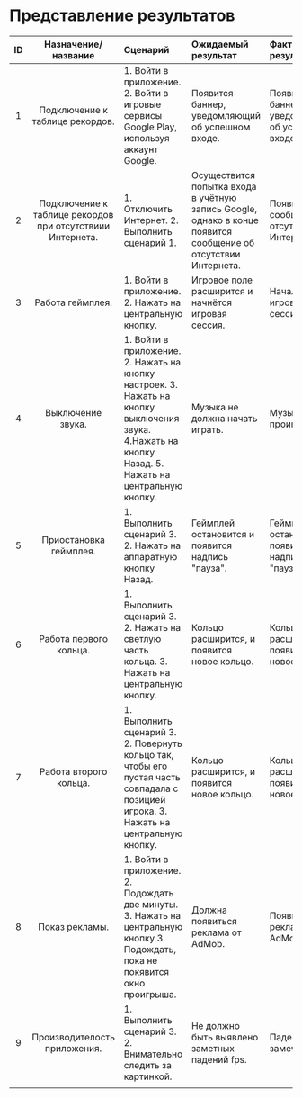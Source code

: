 # Представление результатов

|  ID | Назначение/название | Сценарий | Ожидаемый результат | Фактический результат | Оценка |
|:---:| :---: | :--- | :--- | :--- | :--- |
|  1  | Подключение к таблице рекордов. | 1. Войти в приложение. 2. Войти в игровые сервисы Google Play, используя аккаунт Google. | Появится баннер, уведомляющий об успешном входе. | Появился баннер, уведомляющий об успешном входе. | Тест пройден. |
|  2  | Подключение к таблице рекордов при отсутствиии Интернета. | 1. Отключить Интернет. 2. Выполнить сценарий 1. | Осуществится попытка входа в учётную запись Google, однако в конце появится сообщение об отсутствии Интернета. | Появилось сообщение об отсутствии Интернета. | Тест пройден. |
|  3  | Работа геймплея. | 1. Войти в приложение. 2. Нажать на центральную кнопку. | Игровое поле расширится и начнётся игровая сессия. | Началась игровая сессия. | Тест пройден. |
|  4  | Выключение звука. | 1. Войти в приложение. 2. Нажать на кнопку настроек. 3. Нажать на кнопку выключения звука. 4.Нажать на кнопку Назад. 5. Нажать на центральную кнопку. | Музыка не должна начать играть. | Музыка не проигрывается. | Тест пройден. |
|  5  | Приостановка геймплея. | 1. Выполнить сценарий 3. 2. Нажать на аппаратную кнопку Назад. | Геймплей остановится и появится надпись "пауза". | Геймплей остановился и появилась надпись "пауза" | Тест пройден. |
|  6  | Работа первого кольца. | 1. Выполнить сценарий 3. 2. Нажать на светлую часть кольца. 3. Нажать на центральную кнопку. | Кольцо расширится, и появится новое кольцо. | Кольцо расширилось, появилось новое кольцо. | Тест пройден. |
|  7  | Работа второго кольца. | 1. Выполнить сценарий 3. 2. Повернуть кольцо так, чтобы его пустая часть совпадала с позицией игрока. 3. Нажать на центральную кнопку. | Кольцо расширится, и появится новое кольцо. | Кольцо расширилось, появилось новое кольцо. | Тест пройден. |
|  8  | Показ рекламы. | 1. Войти в приложение. 2. Подождать две минуты. 3. Нажать на центральную кнопку 3. Подождать, пока не покявится окно проигрыша. | Должна появиться реклама от AdMob. | Появилась реклама от AdMob. | Тест пройден. |
|  9  | Производителость приложения. | 1. Выполнить сценарий 3. 2. Внимательно следить за картинкой. | Не должно быть выявлено заметных падений fps. | Падений fps не замечено. | Тест пройден. |
|  |  |  |  |  |  |

